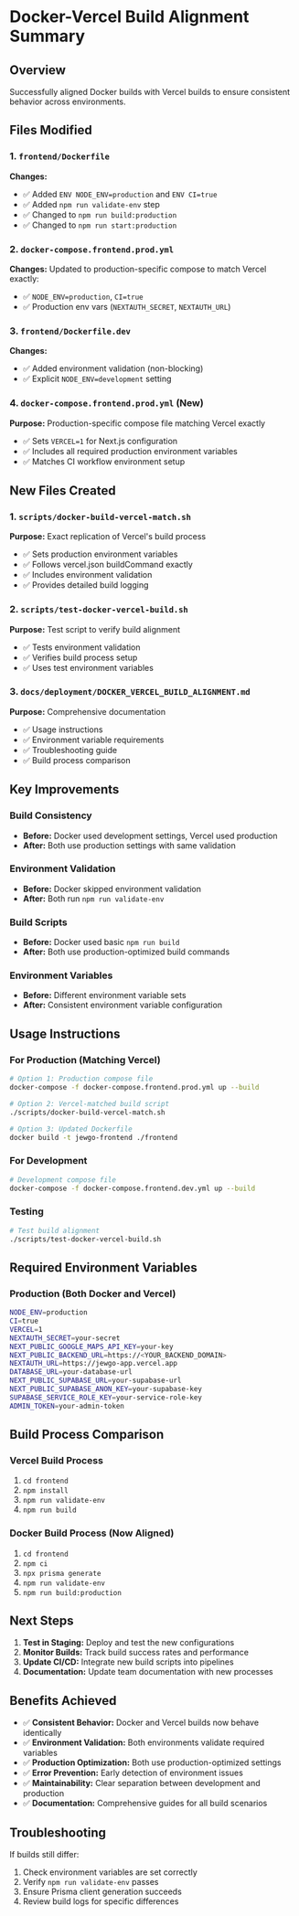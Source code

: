 # Docker-Vercel Build Alignment Summary

## Overview
Successfully aligned Docker builds with Vercel builds to ensure consistent behavior across environments.

## Files Modified

### 1. `frontend/Dockerfile`
**Changes:**
- ✅ Added `ENV NODE_ENV=production` and `ENV CI=true`
- ✅ Added `npm run validate-env` step
- ✅ Changed to `npm run build:production`
- ✅ Changed to `npm run start:production`

### 2. `docker-compose.frontend.prod.yml`
**Changes:**
Updated to production-specific compose to match Vercel exactly:
- ✅ `NODE_ENV=production`, `CI=true`
- ✅ Production env vars (`NEXTAUTH_SECRET`, `NEXTAUTH_URL`)

### 3. `frontend/Dockerfile.dev`
**Changes:**
- ✅ Added environment validation (non-blocking)
- ✅ Explicit `NODE_ENV=development` setting

### 4. `docker-compose.frontend.prod.yml` (New)
**Purpose:** Production-specific compose file matching Vercel exactly
- ✅ Sets `VERCEL=1` for Next.js configuration
- ✅ Includes all required production environment variables
- ✅ Matches CI workflow environment setup

## New Files Created

### 1. `scripts/docker-build-vercel-match.sh`
**Purpose:** Exact replication of Vercel's build process
- ✅ Sets production environment variables
- ✅ Follows vercel.json buildCommand exactly
- ✅ Includes environment validation
- ✅ Provides detailed build logging

### 2. `scripts/test-docker-vercel-build.sh`
**Purpose:** Test script to verify build alignment
- ✅ Tests environment validation
- ✅ Verifies build process setup
- ✅ Uses test environment variables

### 3. `docs/deployment/DOCKER_VERCEL_BUILD_ALIGNMENT.md`
**Purpose:** Comprehensive documentation
- ✅ Usage instructions
- ✅ Environment variable requirements
- ✅ Troubleshooting guide
- ✅ Build process comparison

## Key Improvements

### Build Consistency
- **Before:** Docker used development settings, Vercel used production
- **After:** Both use production settings with same validation

### Environment Validation
- **Before:** Docker skipped environment validation
- **After:** Both run `npm run validate-env`

### Build Scripts
- **Before:** Docker used basic `npm run build`
- **After:** Both use production-optimized build commands

### Environment Variables
- **Before:** Different environment variable sets
- **After:** Consistent environment variable configuration

## Usage Instructions

### For Production (Matching Vercel)
```bash
# Option 1: Production compose file
docker-compose -f docker-compose.frontend.prod.yml up --build

# Option 2: Vercel-matched build script
./scripts/docker-build-vercel-match.sh

# Option 3: Updated Dockerfile
docker build -t jewgo-frontend ./frontend
```

### For Development
```bash
# Development compose file
docker-compose -f docker-compose.frontend.dev.yml up --build
```

### Testing
```bash
# Test build alignment
./scripts/test-docker-vercel-build.sh
```

## Required Environment Variables

### Production (Both Docker and Vercel)
```bash
NODE_ENV=production
CI=true
VERCEL=1
NEXTAUTH_SECRET=your-secret
NEXT_PUBLIC_GOOGLE_MAPS_API_KEY=your-key
NEXT_PUBLIC_BACKEND_URL=https://<YOUR_BACKEND_DOMAIN>
NEXTAUTH_URL=https://jewgo-app.vercel.app
DATABASE_URL=your-database-url
NEXT_PUBLIC_SUPABASE_URL=your-supabase-url
NEXT_PUBLIC_SUPABASE_ANON_KEY=your-supabase-key
SUPABASE_SERVICE_ROLE_KEY=your-service-role-key
ADMIN_TOKEN=your-admin-token
```

## Build Process Comparison

### Vercel Build Process
1. `cd frontend`
2. `npm install`
3. `npm run validate-env`
4. `npm run build`

### Docker Build Process (Now Aligned)
1. `cd frontend`
2. `npm ci`
3. `npx prisma generate`
4. `npm run validate-env`
5. `npm run build:production`

## Next Steps

1. **Test in Staging:** Deploy and test the new configurations
2. **Monitor Builds:** Track build success rates and performance
3. **Update CI/CD:** Integrate new build scripts into pipelines
4. **Documentation:** Update team documentation with new processes

## Benefits Achieved

- ✅ **Consistent Behavior:** Docker and Vercel builds now behave identically
- ✅ **Environment Validation:** Both environments validate required variables
- ✅ **Production Optimization:** Both use production-optimized settings
- ✅ **Error Prevention:** Early detection of environment issues
- ✅ **Maintainability:** Clear separation between development and production
- ✅ **Documentation:** Comprehensive guides for all build scenarios

## Troubleshooting

If builds still differ:
1. Check environment variables are set correctly
2. Verify `npm run validate-env` passes
3. Ensure Prisma client generation succeeds
4. Review build logs for specific differences
